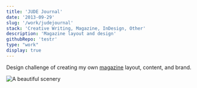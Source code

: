 ```yaml
---
title: 'JUDE Journal'
date: '2013-09-29'
slug: '/work/judejournal'
stack: 'Creative Writing, Magazine, InDesign, Other'
description: 'Magazine layout and design'
githubRepo: 'testr'
type: "work"  
display: true
---
```


Design challenge of creating my own [magazine](https://issuu.com/judepark/docs/judejournalvol1) layout, content, and brand.


![A beautiful scenery](https://64.media.tumblr.com/db6d298d7e3316353201ba01fa0b3a3b/b12d66101663c1d3-a6/s2048x3072/95e99e157f1b8a6a6c7c95f97c99f7655f02d73a.pnj)
<br/>